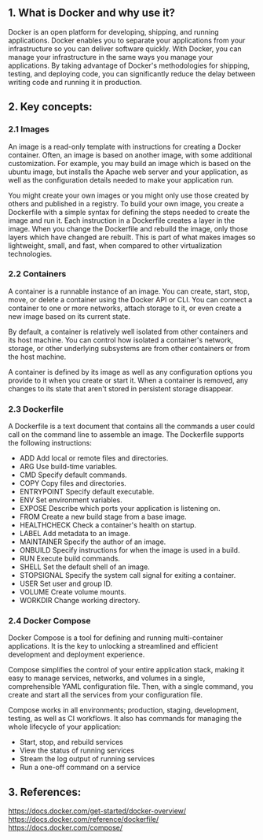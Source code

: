 ## 1. What is Docker and why use it?
Docker is an open platform for developing, shipping, and running applications. Docker enables you to separate your applications from your infrastructure so you can deliver software quickly. With Docker, you can manage your infrastructure in the same ways you manage your applications. By taking advantage of Docker's methodologies for shipping, testing, and deploying code, you can significantly reduce the delay between writing code and running it in production.
## 2. Key concepts:
### 2.1 Images
An image is a read-only template with instructions for creating a Docker container. Often, an image is based on another image, with some additional customization. For example, you may build an image which is based on the ubuntu image, but installs the Apache web server and your application, as well as the configuration details needed to make your application run.

You might create your own images or you might only use those created by others and published in a registry. To build your own image, you create a Dockerfile with a simple syntax for defining the steps needed to create the image and run it. Each instruction in a Dockerfile creates a layer in the image. When you change the Dockerfile and rebuild the image, only those layers which have changed are rebuilt. This is part of what makes images so lightweight, small, and fast, when compared to other virtualization technologies.
### 2.2 Containers
A container is a runnable instance of an image. You can create, start, stop, move, or delete a container using the Docker API or CLI. You can connect a container to one or more networks, attach storage to it, or even create a new image based on its current state.

By default, a container is relatively well isolated from other containers and its host machine. You can control how isolated a container's network, storage, or other underlying subsystems are from other containers or from the host machine.

A container is defined by its image as well as any configuration options you provide to it when you create or start it. When a container is removed, any changes to its state that aren't stored in persistent storage disappear.
### 2.3 Dockerfile
A Dockerfile is a text document that contains all the commands a user could call on the command line to assemble an image.
The Dockerfile supports the following instructions:

- ADD	Add local or remote files and directories.
- ARG	Use build-time variables.
- CMD	Specify default commands.
- COPY	Copy files and directories.
- ENTRYPOINT	Specify default executable.
- ENV	Set environment variables.
- EXPOSE	Describe which ports your application is listening on.
- FROM	Create a new build stage from a base image.
- HEALTHCHECK	Check a container's health on startup.
- LABEL	Add metadata to an image.
- MAINTAINER	Specify the author of an image.
- ONBUILD	Specify instructions for when the image is used in a build.
- RUN	Execute build commands.
- SHELL	Set the default shell of an image.
- STOPSIGNAL	Specify the system call signal for exiting a container.
- USER	Set user and group ID.
- VOLUME	Create volume mounts.
- WORKDIR	Change working directory.

### 2.4 Docker Compose
Docker Compose is a tool for defining and running multi-container applications. It is the key to unlocking a streamlined and efficient development and deployment experience.

Compose simplifies the control of your entire application stack, making it easy to manage services, networks, and volumes in a single, comprehensible YAML configuration file. Then, with a single command, you create and start all the services from your configuration file.

Compose works in all environments; production, staging, development, testing, as well as CI workflows. It also has commands for managing the whole lifecycle of your application:

- Start, stop, and rebuild services
- View the status of running services
- Stream the log output of running services
- Run a one-off command on a service
  
## 3. References:
https://docs.docker.com/get-started/docker-overview/
https://docs.docker.com/reference/dockerfile/
https://docs.docker.com/compose/
